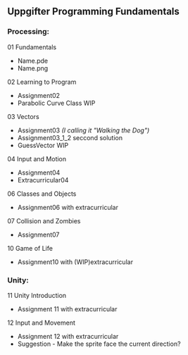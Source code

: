 ## Uppgifter Programming Fundamentals

### Processing:

01 Fundamentals
-  Name.pde
-  Name.png


02 Learning to Program
- Assignment02
- Parabolic Curve Class WIP


03 Vectors
- Assignment03 *(I calling it "Walking the Dog")*
- Assignment03_1_2 seccond solution
- GuessVector WIP


04 Input and Motion
- Assignment04
- Extracurricular04


06 Classes and Objects
- Assignment06 with extracurricular


07 Collision and Zombies
- Assignment07

10 Game of Life
- Assignment10 with (WIP)extracurricular

### Unity:

11 Unity Introduction
- Assignment 11 with extracurricular

12 Input and Movement
- Assignment 12 with extracurricular
- Suggestion - Make the sprite face the current direction?
